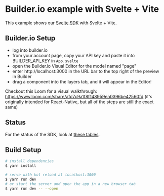# Builder.io example with Svelte + Vite

This example shows our [Svelte SDK](/packages/sdks/output/svelte) with Svelte + Vite.

## Builder.io Setup

- log into builder.io
- from your account page, copy your API key and paste it into BUILDER_API_KEY in `App.svelte`
- open the Builder.io Visual Editor for the model named "page"
- enter http://localhost:3000 in the URL bar to the top right of the preview in Builder
- drag a component into the layers tab, and it will appear in the Editor!

Checkout this Loom for a visual walkthrough: https://www.loom.com/share/afd7c9a1f8f148959ea0396be42560fd (it's originally intended for React-Native, but all of the steps are still the exact same)

## Status

For the status of the SDK, look at [these tables](/packages/sdks/README.md#feature-implementation).

## Build Setup

```bash
# install dependencies
$ yarn install

# serve with hot reload at localhost:3000
$ yarn run dev
# or start the server and open the app in a new browser tab
$ yarn run dev -- --open
```
